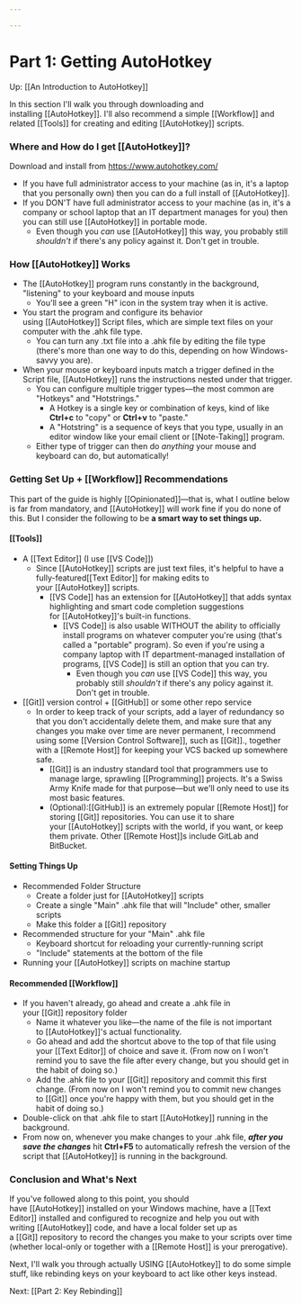 ```yaml
---

---
```


# Part 1: Getting AutoHotkey

Up: [[An Introduction to AutoHotkey]]

In this section I'll walk you through downloading and
installing [[AutoHotkey]].
I'll also recommend
a simple [[Workflow]] and
related [[Tools]] for
creating and
editing [[AutoHotkey]] scripts.

### Where and How do I get [[AutoHotkey]]?

Download and install from <https://www.autohotkey.com/>

-   If you have full administrator access to your machine (as in, it's a
    laptop that you personally own) then you can do a full install
    of [[AutoHotkey]].
-   If you DON'T have full administrator access to your machine (as in,
    it's a company or school laptop that an IT department manages for
    you) then you can still
    use [[AutoHotkey]] in
    portable mode.
    -   Even though you *can*
        use [[AutoHotkey]] this
        way, you probably still *shouldn't* if there's any policy
        against it. Don't get in trouble.

### How [[AutoHotkey]] Works

-   The [[AutoHotkey]] program
    runs constantly in the background, "listening" to your keyboard and
    mouse inputs
    -   You'll see a green "H" icon in the system tray when it is
        active.
-   You start the program and configure its behavior
    using [[AutoHotkey]] Script
    files, which are simple text files on your computer with the .ahk
    file type.
    -   You can turn any .txt file into a .ahk file by editing the file
        type (there's more than one way to do this, depending on how
        Windows-savvy you are).
-   When your mouse or keyboard inputs match a trigger defined in the
    Script
    file, [[AutoHotkey]] runs
    the instructions nested under that trigger.
    -   You can configure multiple trigger types—the most common are
        "Hotkeys" and "Hotstrings."
        -   A Hotkey is a single key or combination of keys, kind of
            like **Ctrl+c** to "copy" or **Ctrl+v** to "paste."
        -   A "Hotstring" is a sequence of keys that you type, usually
            in an editor window like your email client
            or [[Note-Taking]] program.
    -   Either type of trigger can then do *anything* your mouse and
        keyboard can do, but automatically!

### Getting Set Up + [[Workflow]] Recommendations

This part of the guide is
highly [[Opinionated]]—that
is, what I outline below is far from mandatory,
and [[AutoHotkey]] will
work fine if you do none of this. But I consider the following to be **a
smart way to set things up.**

#### [[Tools]]

-   A [[Text Editor]] (I
    use [[VS Code]])
    -   Since [[AutoHotkey]] scripts
        are just text files, it's helpful to have a
        fully-featured[[Text Editor]] for
        making edits to
        your [[AutoHotkey]] scripts.
        -   [[VS Code]] has
            an extension
            for [[AutoHotkey]] that
            adds syntax highlighting and smart code completion
            suggestions
            for [[AutoHotkey]]'s
            built-in functions.
            -   [[VS Code]] is
                also usable WITHOUT the ability to officially install
                programs on whatever computer you're using (that's
                called a "portable" program). So even if you're using a
                company laptop with IT department-managed installation
                of
                programs, [[VS Code]] is
                still an option that you can try.
                -   Even though you *can*
                    use [[VS Code]] this
                    way, you probably still *shouldn't* if there's any
                    policy against it. Don't get in trouble.
-   [[Git]] version
    control
    + [[GitHub]] or
    some other repo service
    -   In order to keep track of your scripts, add a layer of
        redundancy so that you don't accidentally delete them, and make
        sure that any changes you make over time are never permanent, I
        recommend using
        some [[Version Control Software]],
        such
        as [[Git]].,
        together with
        a [[Remote Host]] for
        keeping your VCS backed up somewhere safe.
        -   [[Git]] is
            an industry standard tool that programmers use to manage
            large,
            sprawling [[Programming]] projects.
            It's a Swiss Army Knife made for that purpose—but we'll only
            need to use its most basic features.
        -   (Optional):[[GitHub]] is
            an extremely
            popular [[Remote Host]] for
            storing [[Git]] repositories.
            You can use it to share
            your [[AutoHotkey]] scripts
            with the world, if you want, or keep them private.
            Other [[Remote Host]]s
            include GitLab and BitBucket.

#### Setting Things Up

-   Recommended Folder Structure
    -   Create a folder just
        for [[AutoHotkey]] scripts
    -   Create a single "Main" .ahk file that will "Include" other,
        smaller scripts
    -   Make this folder
        a [[Git]] repository
-   Recommended structure for your "Main" .ahk file
    -   Keyboard shortcut for reloading your currently-running script
    -   "Include" statements at the bottom of the file
-   Running
    your [[AutoHotkey]] scripts
    on machine startup

#### Recommended [[Workflow]]

-   If you haven't already, go ahead and create a .ahk file in
    your [[Git]] repository
    folder
    -   Name it whatever you like—the name of the file is not important
        to [[AutoHotkey]]'s
        actual functionality.
    -   Go ahead and add the shortcut above to the top of that file
        using
        your [[Text Editor]] of
        choice and save it. (From now on I won't remind you to save the
        file after every change, but you should get in the habit of
        doing so.)
    -   Add the .ahk file to
        your [[Git]] repository
        and commit this first change. (From now on I won't remind you to
        commit new changes
        to [[Git]] once
        you're happy with them, but you should get in the habit of doing
        so.)
-   Double-click on that .ahk file to
    start [[AutoHotkey]] running
    in the background.
-   From now on, whenever you make changes to your .ahk file, ***after
    you save the changes*** hit **Ctrl+F5** to automatically refresh the
    version of the script
    that [[AutoHotkey]] is
    running in the background.

### Conclusion and What's Next

If you've followed along to this point, you should
have [[AutoHotkey]] installed
on your Windows machine, have
a [[Text Editor]] installed
and configured to recognize and help you out with
writing [[AutoHotkey]] code,
and have a local folder set up as
a [[Git]] repository
to record the changes you make to your scripts over time (whether
local-only or together with
a [[Remote Host]] is
your prerogative). 

Next, I'll walk you through actually
USING [[AutoHotkey]] to
do some simple stuff, like rebinding keys on your keyboard to act like
other keys instead.

Next: [[Part 2: Key Rebinding]]
